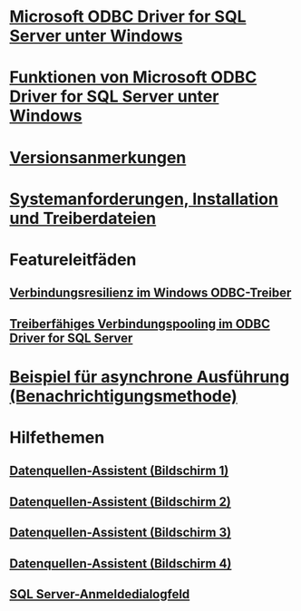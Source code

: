 # [Microsoft ODBC Driver for SQL Server unter Windows](microsoft-odbc-driver-for-sql-server-on-windows.md)
# [Funktionen von Microsoft ODBC Driver for SQL Server unter Windows](features-of-the-microsoft-odbc-driver-for-sql-server-on-windows.md)

# [Versionsanmerkungen](release-notes.md)
# [Systemanforderungen, Installation und Treiberdateien](system-requirements-installation-and-driver-files.md)

# Featureleitfäden
## [Verbindungsresilienz im Windows ODBC-Treiber](connection-resiliency-in-the-windows-odbc-driver.md)
## [Treiberfähiges Verbindungspooling im ODBC Driver for SQL Server](driver-aware-connection-pooling-in-the-odbc-driver-for-sql-server.md)

# [Beispiel für asynchrone Ausführung (Benachrichtigungsmethode)](asynchronous-execution-notification-method-sample.md)

# Hilfethemen
## [Datenquellen-Assistent (Bildschirm 1)](dsn-wizard-1.md)
## [Datenquellen-Assistent (Bildschirm 2)](dsn-wizard-2.md)
## [Datenquellen-Assistent (Bildschirm 3)](dsn-wizard-3.md)
## [Datenquellen-Assistent (Bildschirm 4)](dsn-wizard-4.md)
## [SQL Server-Anmeldedialogfeld](sql-server-login-dialog.md)
